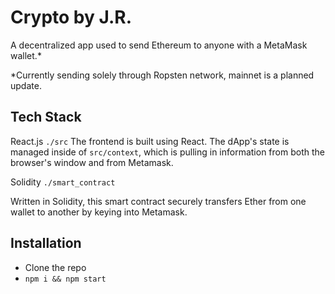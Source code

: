 # Crypto by J.R.

A decentralized app used to send Ethereum to anyone with a MetaMask wallet.*


*Currently sending solely through Ropsten network, mainnet is a planned update.


## Tech Stack

React.js
`./src`
 The frontend is built using React. The dApp's state is managed inside of `src/context`, which is pulling in information from both the browser's window and from Metamask.

Solidity
`./smart_contract`

Written in Solidity, this smart contract securely transfers Ether from one wallet to another by keying into Metamask.


## Installation

- Clone the repo
- `npm i && npm start`
